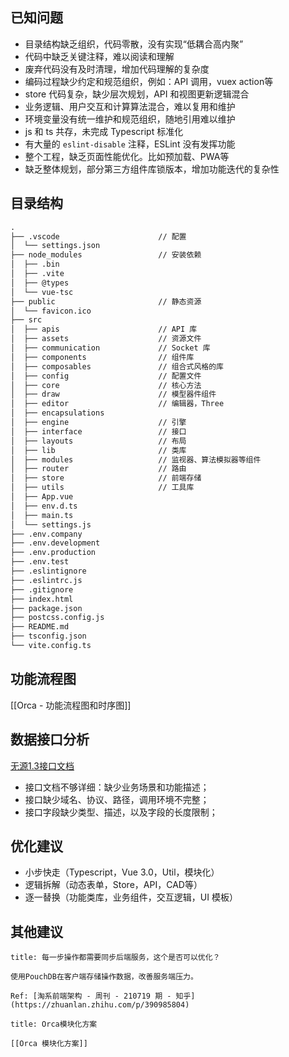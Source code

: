 <!--
 * @Author: gongyuqi@max-optics.com
 * @Date: 2022-11-01 09:39:16
 * @LastEditors: gongyuqi@max-optics.com
 * @LastEditTime: 2022-11-01 14:08:52
 * @FilePath: /orca/Users/gongyuqi/Desktop/Workspace/code/rich1e.github.io/docs/.vuepress/notes/buckets/max-optics/orca 功能梳理和优化建议.md
 * @Description:
 *
-->
## 已知问题

-   目录结构缺乏组织，代码零散，没有实现“低耦合高内聚”
-   代码中缺乏关键注释，难以阅读和理解
-   废弃代码没有及时清理，增加代码理解的复杂度
-   编码过程缺少约定和规范组织，例如：API 调用，vuex action等
-   store 代码复杂，缺少层次规划，API 和视图更新逻辑混合
-   业务逻辑、用户交互和计算算法混合，难以复用和维护
-   环境变量没有统一维护和规范组织，随地引用难以维护
-   js 和 ts 共存，未完成 Typescript 标准化
-   有大量的 `eslint-disable` 注释，ESLint 没有发挥功能
-   整个工程，缺乏页面性能优化。比如预加载、PWA等
-   缺乏整体规划，部分第三方组件库锁版本，增加功能迭代的复杂性

## 目录结构

```markdown
.
├── .vscode                      // 配置
│  └── settings.json
├── node_modules                 // 安装依赖
│  ├── .bin
│  ├── .vite
│  ├── @types
│  └── vue-tsc
├── public                       // 静态资源
│  └── favicon.ico
├── src
│  ├── apis                      // API 库
│  ├── assets                    // 资源文件
│  ├── communication             // Socket 库
│  ├── components                // 组件库
│  ├── composables               // 组合式风格的库
│  ├── config                    // 配置文件
│  ├── core                      // 核心方法
│  ├── draw                      // 模型器件组件
│  ├── editor                    // 编辑器，Three
│  ├── encapsulations
│  ├── engine                    // 引擎
│  ├── interface                 // 接口
│  ├── layouts                   // 布局
│  ├── lib                       // 类库
│  ├── modules                   // 监视器、算法模拟器等组件
│  ├── router                    // 路由
│  ├── store                     // 前端存储
│  ├── utils                     // 工具库
│  ├── App.vue
│  ├── env.d.ts
│  ├── main.ts
│  └── settings.js
├── .env.company
├── .env.development
├── .env.production
├── .env.test
├── .eslintignore
├── .eslintrc.js
├── .gitignore
├── index.html
├── package.json
├── postcss.config.js
├── README.md
├── tsconfig.json
└── vite.config.ts
```

## 功能流程图

[[Orca - 功能流程图和时序图]]

## 数据接口分析

[无源1.3接口文档](https://www.yuque.com/wangdaxian-kn8mx/klp27w/yw3d0g)

-   接口文档不够详细：缺少业务场景和功能描述；
-   接口缺少域名、协议、路径，调用环境不完整；
-   接口字段缺少类型、描述，以及字段的长度限制；

## 优化建议

- 小步快走（Typescript，Vue 3.0，Util，模块化）
- 逻辑拆解（动态表单，Store，API，CAD等）
- 逐一替换（功能类库，业务组件，交互逻辑，UI 模板）

## 其他建议

```ad-note
title: 每一步操作都需要同步后端服务，这个是否可以优化？

使用PouchDB在客户端存储操作数据，改善服务端压力。

Ref: [淘系前端架构 - 周刊 - 210719 期 - 知乎](https://zhuanlan.zhihu.com/p/390985804)

```

```ad-note
title: Orca模块化方案

[[Orca 模块化方案]]
```